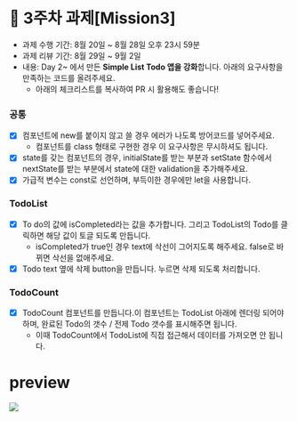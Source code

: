 # 📌 3주차 과제[Mission3]
- 과제 수행 기간: 8월 20일 ~ 8월 28일 오후 23시 59분
- 과제 리뷰 기간: 8월 29일 ~ 9월 2일
- 내용: Day 2~ 에서 만든 **Simple List Todo 앱을 강화**합니다. 아래의 요구사항을 만족하는 코드를 올려주세요.
  - 아래의 체크리스트를 복사하여 PR 시 활용해도 좋습니다!

### 공통
- [X] 컴포넌트에 new를 붙이지 않고 쓸 경우 에러가 나도록 방어코드를 넣어주세요.
  - 컴포넌트를 class 형태로 구현한 경우 이 요구사항은 무시하셔도 됩니다.
- [X] state를 갖는 컴포넌트의 경우, initialState를 받는 부분과 setState 함수에서 nextState를 받는 부분에서 state에 대한 validation을 추가해주세요.
- [X] 가급적 변수는 const로 선언하며, 부득이한 경우에만 let을 사용합니다.

### TodoList
- [X] To do의 값에 isCompleted라는 값을 추가합니다. 그리고 TodoList의 Todo를 클릭하면 해당 값이 토글 되도록 만듭니다.
  - isCompleted가 true인 경우 text에 삭선이 그어지도록 해주세요. false로 바뀌면 삭선을 없애주세요.
- [X] Todo text 옆에 삭제 button을 만듭니다. 누르면 삭제 되도록 처리합니다.

### TodoCount
- [X] TodoCount 컴포넌트를 만듭니다.이 컴포넌트는 TodoList 아래에 렌더링 되어야 하며, 완료된 Todo의 갯수 / 전제 Todo 갯수를 표시해주면 됩니다.
  - 이때 TodoCount에서 TodoList에 직접 접근해서 데이터를 가져오면 안 됩니다.


# preview
![](https://s3.us-west-2.amazonaws.com/secure.notion-static.com/9117ed8c-c77f-459f-b371-2385313088f1/Untitled.png?X-Amz-Algorithm=AWS4-HMAC-SHA256&X-Amz-Credential=AKIAT73L2G45O3KS52Y5%2F20210823%2Fus-west-2%2Fs3%2Faws4_request&X-Amz-Date=20210823T082555Z&X-Amz-Expires=86400&X-Amz-Signature=62a1bd4c09aff4d7a725ec2f221057a1a635964c2662d31f41edb5588c1aac1e&X-Amz-SignedHeaders=host&response-content-disposition=filename%20%3D%22Untitled.png%22)
